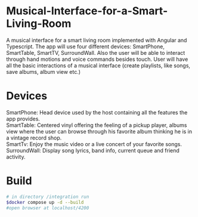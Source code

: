 # Musical-Interface-for-a-Smart-Living-Room
A musical interface for a smart living room implemented with Angular and Typescript.
The app will use four different devices: SmartPhone, SmartTable, SmartTV, SurroundWall.
Also the user will be able to interact through hand motions and voice commands besides touch.
User will have all the basic interactions of a musical interface (create playlists, like songs, save albums, album view etc.)

# Devices
SmartPhone: Head device used by the host containing all the features the app provides.<br>
SmartTable: Centered vinyl offering the feeling of a pickup player, albums view where the user can browse through his favorite album thinking he is in a vintage record shop.<br>
SmartTv: Enjoy the music video or a live concert of your favorite songs.<br>
SurroundWall: Display song lyrics, band info, current queue and friend activity.

# **Build**<br>
```sh
# in directory /integration run 
$docker compose up -d --build
#open browser at localhost/4200
